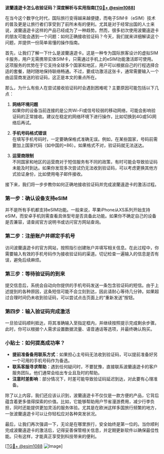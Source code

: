 **波蘭遠遊卡怎么收验证码？深度解析与实用指南[[TG💪+ @esim1088](https://t.me/s/esim1088)]**

在当今这个数字化时代，国际旅行变得越来越便捷，而电子SIM卡（eSIM）技术的普及更是让旅行者们享受到了前所未有的便利。尤其是对于经常出国的人士来说，波蘭遠遊卡这样的产品已经成为了一种趋势。然而，很多初次使用波蘭遠遊卡的朋友可能会遇到一个问题：如何正确接收验证码？今天，我们就来详细解读这个问题，并提供一份简单易懂的操作指南。

首先，让我们了解一下什么是波蘭遠遊卡。这是一种专为国际旅客设计的虚拟SIM卡服务，用户无需携带实体SIM卡，只需通过手机上的eSIM功能激活即可使用。这项服务的优势在于它支持全球多个国家和地区，用户可以根据自己的行程选择合适的套餐，随时随地保持联络畅通。不过，要成功激活这张卡，通常需要输入一个由运营商发送的验证码，这正是本文的重点所在。

那么，为什么有些人在尝试接收验证码时会遇到困难呢？主要原因可能包括以下几点：

1. **网络环境问题**  
   如果你的设备当前连接的是公共Wi-Fi或信号较弱的移动网络，可能会影响验证码的正常接收。建议在稳定的网络环境下进行操作，比如切换到4G或5G网络后再试。

2. **手机号码格式错误**  
   在填写手机号码时，一定要确保格式准确无误。例如，在某些国家，号码前需要加上国家代码（如中国的+86）。如果格式不对，验证码就无法送达。

3. **运营商限制**  
   不同国家和地区的运营商对于短信服务有不同的政策，有时可能会导致验证码未能及时到达。如果你发现多次尝试仍无法收到验证码，可以考虑更换其他方式验证身份，比如使用电子邮件接收。

接下来，我们将一步步教你如何正确地接收验证码并完成波蘭遠遊卡的激活过程。

### 第一步：确认设备支持eSIM  
并不是所有手机都支持eSIM功能。一般来说，苹果iPhone从XS系列开始支持eSIM，而安卓手机则需查看具体型号是否具备此功能。如果你不确定自己的设备是否兼容，请查阅官方说明书或访问官方网站查询。

### 第二步：注册账户并绑定手机号  
访问波蘭遠遊卡的官方网站，按照指引创建账户并填写相关信息。在此过程中，你需要输入有效的手机号码作为接收验证码的渠道。切记检查一遍输入的信息是否有误，避免后续麻烦。

### 第三步：等待验证码的到来  
提交信息后，系统会自动向你提供的手机号码发送一条包含验证码的短信。由于上述提到的各种原因，这条短信可能不会立刻到达，因此请耐心等待几分钟。如果超过合理时间仍未收到验证码，可以尝试点击页面上的“重新发送”按钮。

### 第四步：输入验证码完成激活  
一旦验证码顺利抵达，将其准确输入至指定框内，并继续按照提示完成剩余步骤。此时，你可以根据个人需求设置数据流量、语音通话等选项，并最终确认购买。

### 小贴士：如何提高成功率？
- **提前准备备用联系方式**：如果担心主号码无法收到验证码，可以提前准备好另一个可用的手机号码作为备选。
- **联系客服寻求帮助**：遇到任何疑问时，不要犹豫，直接联系波蘭遠遊卡的客户服务团队。他们通常会给出专业且及时的帮助。
- **注意时差影响**：部分情况下，时差可能导致验证码延迟到达，对此要有心理准备。

除了以上内容，我们还应该认识到，波蘭遠遊卡不仅仅是一款方便的产品，它背后蕴含着更多值得探索的价值。比如，它能够帮助用户节省漫游费用，减少行李负担，同时还能提供更加灵活的服务体验。尤其是在欧洲这样多国旅行频繁的地方，一张波蘭遠遊卡可以让你轻松应对各种突发状况。

最后，让我们再次强调一下，无论是在哪里旅行，安全始终是第一位的。当你顺利完成波蘭遠遊卡的激活后，记得妥善保管相关信息，并定期更新软件以确保最佳性能。只有这样，才能真正享受到科技带来的便利。

[[TG💪+ @esim1088](https://t.me/s/esim1088) ![Image](https://i.postimg.cc/4NQfJmqS/Snipaste-2025-05-13-00-14-12.png)]